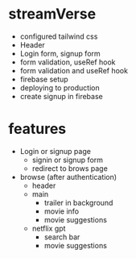 # streamVerse

 - configured tailwind css
 - Header
 - Login form, signup form
 - form validation, useRef hook
 - form validation and useRef hook
 - firebase setup
 - deploying to production
 - create signup in firebase

 # features
   - Login or signup page
       - signin or signup form
       - redirect to brows page
   - browse (after authentication)
       - header
       - main
          - trailer in background
          - movie info
          - movie suggestions
       - netflix gpt
          - search bar
          - movie suggestions   